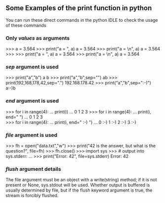 ## Some Examples of the print function in python
You can run these direct commands in the python IDLE to check the usage of these commands

### Only _values_ as arguments
\>>> a = 3.564
\>>> print("a = ", a)
a =  3.564
\>>> print("a = \n", a)
a = 
 3.564
\>>>
\>>> print("a = ", a)
a =  3.564
\>>> print("a = \n", a)
a = 
 3.564


### _sep_ argument is used
\>>> print("a","b")
a b
\>>> print("a","b",sep="")
ab
\>>> print(192,168,178,42,sep=".")
192.168.178.42
\>>> print("a","b",sep=":-)")
a:-)b

### _end_ argument is used
\>>> for i in range(4):
...     print(i)
... 
0
1
2
3
\>>> for i in range(4):
...     print(i, end=" ")
... 
0 1 2 3  
\>>> for i in range(4):
...     print(i, end=" :-) ")
... 
0 :-) 1 :-) 2 :-) 3 :-)

### _file_ argument is used
\>>> fh = open("data.txt","w")
\>>> print("42 is the answer, but what is the question?", file=fh)
\>>> fh.close()
\>>> import sys
\>>> \# output into sys.stderr:
... 
\>>> print("Error: 42", file=sys.stderr)
Error: 42

### _flush_ argument details
The file argument must be an object with a write(string) method; if it is not present or None, sys.stdout will be used. Whether output is buffered is usually determined by file, but if the flush keyword argument is true, the stream is forcibly flushed.